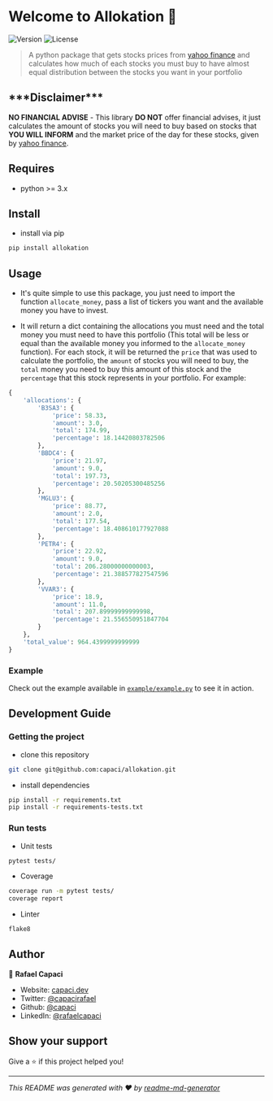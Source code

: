 # Welcome to Allokation 👋

![Version](https://img.shields.io/badge/version-0.0.1-blue.svg?cacheSeconds=2592000)
![License](https://img.shields.io/badge/License-MIT-yellow.svg)

> A python package that gets stocks prices from [yahoo finance](https://finance.yahoo.com/) and calculates how much of each stocks you must buy to have almost equal distribution between the stocks you want in your portfolio

## \*\*\*Disclaimer\*\*\*

**NO FINANCIAL ADVISE** - This library **DO NOT** offer financial advises, it just calculates the amount of stocks you will need to buy based on stocks that **YOU WILL INFORM** and the market price of the day for these stocks, given by [yahoo finance](https://finance.yahoo.com/).

## Requires

- python >= 3.x

## Install

- install via pip

```sh
pip install allokation
```

## Usage

- It's quite simple to use this package, you just need to import the function `allocate_money`, pass a list of tickers you want and the available money you have to invest.

- It will return a dict containing the allocations you must need and the total money you must need to have this portfolio (This total will be less or equal than the available money you informed to the `allocate_money` function). For each stock, it will be returned the `price` that was used to calculate the portfolio, the `amount` of stocks you will need to buy, the `total` money you need to buy this amount of this stock and the `percentage` that this stock represents in your portfolio. For example:

```python
{
    'allocations': {
        'B3SA3': {
            'price': 58.33,
            'amount': 3.0,
            'total': 174.99,
            'percentage': 18.14420803782506
        },
        'BBDC4': {
            'price': 21.97,
            'amount': 9.0,
            'total': 197.73,
            'percentage': 20.50205300485256
        },
        'MGLU3': {
            'price': 88.77,
            'amount': 2.0,
            'total': 177.54,
            'percentage': 18.408610177927088
        },
        'PETR4': {
            'price': 22.92,
            'amount': 9.0,
            'total': 206.28000000000003,
            'percentage': 21.388577827547596
        },
        'VVAR3': {
            'price': 18.9,
            'amount': 11.0,
            'total': 207.89999999999998,
            'percentage': 21.556550951847704
        }
    },
    'total_value': 964.4399999999999
}
```

### Example

Check out the example available in [`example/example.py`](./example/example.py) to see it in action.

## Development Guide

### Getting the project

- clone this repository

```sh
git clone git@github.com:capaci/allokation.git
```

- install dependencies

```sh
pip install -r requirements.txt
pip install -r requirements-tests.txt
```

### Run tests

- Unit tests

```sh
pytest tests/
```

- Coverage

```sh
coverage run -m pytest tests/
coverage report
```

- Linter

```sh
flake8
```

## Author

👤 **Rafael Capaci**

- Website: [capaci.dev](https://capaci.dev)
- Twitter: [@capacirafael](https://twitter.com/capacirafael)
- Github: [@capaci](https://github.com/capaci)
- LinkedIn: [@rafaelcapaci](https://linkedin.com/in/rafaelcapaci)

## Show your support

Give a ⭐️ if this project helped you!

***
_This README was generated with ❤️ by [readme-md-generator](https://github.com/kefranabg/readme-md-generator)_
